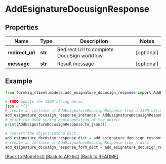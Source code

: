 # AddEsignatureDocusignResponse


## Properties

Name | Type | Description | Notes
------------ | ------------- | ------------- | -------------
**redirect_url** | **str** | Redirect Url to complete DocuSign workflow | [optional] 
**message** | **str** | Result message | [optional] 

## Example

```python
from formkiq_client.models.add_esignature_docusign_response import AddEsignatureDocusignResponse

# TODO update the JSON string below
json = "{}"
# create an instance of AddEsignatureDocusignResponse from a JSON string
add_esignature_docusign_response_instance = AddEsignatureDocusignResponse.from_json(json)
# print the JSON string representation of the object
print(AddEsignatureDocusignResponse.to_json())

# convert the object into a dict
add_esignature_docusign_response_dict = add_esignature_docusign_response_instance.to_dict()
# create an instance of AddEsignatureDocusignResponse from a dict
add_esignature_docusign_response_form_dict = add_esignature_docusign_response.from_dict(add_esignature_docusign_response_dict)
```
[[Back to Model list]](../README.md#documentation-for-models) [[Back to API list]](../README.md#documentation-for-api-endpoints) [[Back to README]](../README.md)


